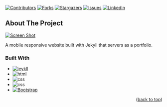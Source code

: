 <div id="top"></div>


[![Contributors][contributors-shield]][contributors-url]
[![Forks][forks-shield]][forks-url]
[![Stargazers][stars-shield]][stars-url]
[![Issues][issues-shield]][issues-url]
[![LinkedIn][linkedin-shield]][linkedin-url]



<!-- ABOUT THE PROJECT -->
## About The Project

[![Screen Shot][product-screenshot]](https://jonasgwt.github.io/)

A mobile responsive website built with Jekyll that servers as a portfolio. 




### Built With

* [![jeykll][jeykll.com]][jekyll-url]
* ![html][html.com]
* ![css][css.com]
* ![css][javascript]
* [![Bootstrap][Bootstrap.com]][Bootstrap-url]


<p align="right">(<a href="#top">back to top</a>)</p>




<!-- MARKDOWN LINKS & IMAGES -->

[contributors-shield]: https://img.shields.io/github/contributors/jonasgwt/jonasgwt.github.io.svg?style=for-the-badge
[contributors-url]: https://github.com/jonasgwt/jonasgwt.github.io/graphs/contributors
[forks-shield]: https://img.shields.io/github/forks/jonasgwt/jonasgwt.github.io.svg?style=for-the-badge
[forks-url]: https://github.com/jonasgwt/jonasgwt.github.io/network/members
[stars-shield]: https://img.shields.io/github/stars/jonasgwt/jonasgwt.github.io.svg?style=for-the-badge
[stars-url]: https://github.com/jonasgwt/jonasgwt.github.io/stargazers
[issues-shield]: https://img.shields.io/github/issues/jonasgwt/jonasgwt.github.io.svg?style=for-the-badge
[issues-url]: https://github.com/jonasgwt/jonasgwt.github.io/issues

[linkedin-shield]: https://img.shields.io/badge/-LinkedIn-black.svg?style=for-the-badge&logo=linkedin&colorB=555
[linkedin-url]: https://www.linkedin.com/in/jonas-goh-891a15146/
[product-screenshot]: images/screenshot.png

[Bootstrap.com]: https://img.shields.io/badge/Bootstrap-563D7C?style=for-the-badge&logo=bootstrap&logoColor=white
[Bootstrap-url]: https://getbootstrap.com

[jeykll.com]: https://img.shields.io/badge/Jekyll-CC0000?style=for-the-badge&logo=Jekyll&logoColor=white
[jekyll-url]: https://jekyllrb.com/

[html.com]: https://img.shields.io/badge/HTML5-E34F26?style=for-the-badge&logo=html5&logoColor=white

[css.com]: 	https://img.shields.io/badge/CSS3-1572B6?style=for-the-badge&logo=css3&logoColor=white

[javascript]: https://img.shields.io/badge/JavaScript-323330?style=for-the-badge&logo=javascript&logoColor=F7DF1E

[product-screenshot]: https://playground.nhhs-sjb.org/uploaded/Screenshot%202022-07-14%20at%209.44.24%20PM.png
